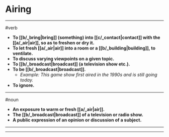 # Airing
---
#verb
- **To [[b/_bring|bring]] (something) into [[c/_contact|contact]] with the [[a/_air|air]], so as to freshen or dry it.**
- **To let fresh [[a/_air|air]] into a room or a [[b/_building|building]], to ventilate.**
- **To discuss varying viewpoints on a given topic.**
- **To [[b/_broadcast|broadcast]] (a television show etc.).**
- **To be [[b/_broadcast|broadcast]].**
	- _Example: This game show first aired in the 1990s and is still going today._
- **To ignore.**
---
#noun
- **An exposure to warm or fresh [[a/_air|air]].**
- **The [[b/_broadcast|broadcast]] of a television or radio show.**
- **A public expression of an opinion or discussion of a subject.**
---
---
